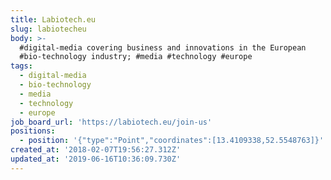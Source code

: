 ```yaml
---
title: Labiotech.eu
slug: labiotecheu
body: >-
  #digital-media covering business and innovations in the European
  #bio-technology industry; #media #technology #europe
tags:
  - digital-media
  - bio-technology
  - media
  - technology
  - europe
job_board_url: 'https://labiotech.eu/join-us'
positions:
  - position: '{"type":"Point","coordinates":[13.4109338,52.5548763]}'
created_at: '2018-02-07T19:56:27.312Z'
updated_at: '2019-06-16T10:36:09.730Z'
---
```


